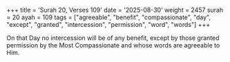 +++
title = 'Surah 20, Verses 109'
date = '2025-08-30'
weight = 2457
surah = 20
ayah = 109
tags = ["agreeable", "benefit", "compassionate", "day", "except", "granted", "intercession", "permission", "word", "words"]
+++

On that Day no intercession will be of any benefit, except by those granted permission by the Most Compassionate and whose words are agreeable to Him.